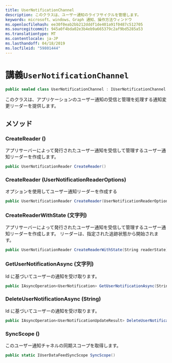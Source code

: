```yaml
---
title: UserNotificationChannel
description: このクラスは、ユーザー通知のライフサイクルを管理します。
keywords: microsoft、windows、Graph 通知、操作方法ウィンドウ
ms.openlocfilehash: ee30f0eab2bb212dddf1de401a91f0487c512705
ms.sourcegitcommit: 945a0f4bda02e3b4eb9a665379c2af9bd5285a53
ms.translationtype: MT
ms.contentlocale: ja-JP
ms.lasthandoff: 04/18/2019
ms.locfileid: "59801444"
---
```

# <a name="class-usernotificationchannel"></a>講義`UserNotificationChannel`

```C#
public sealed class UserNotificationChannel : IUserNotificationChannel
```

このクラスは、アプリケーションのユーザー通知の受信と管理を処理する通知変更リーダーを提供します。 

## <a name="methods"></a>メソッド

### <a name="createreader"></a>CreateReader () 
アプリサーバーによって発行されたユーザー通知を受信して管理するユーザー通知リーダーを作成します。
```C#
public UserNotificationReader CreateReader()
```

### <a name="createreaderusernotificationreaderoptions"></a>CreateReader (UserNotificationReaderOptions) 
オプションを使用してユーザー通知リーダーを作成する 
```C#
public UserNotificationReader CreateReader(UserNotificationReaderOptions options)
```

### <a name="createreaderwithstatestring"></a>CreateReaderWithState (文字列) 
アプリサーバーによって発行されたユーザー通知を受信して管理するユーザー通知リーダーを作成します。 リーダーは、指定された追跡状態から開始されます。 
```C#
public UserNotificationReader CreateReaderWithState(String readerState)
```

### <a name="getusernotificationasyncstring"></a>GetUserNotificationAsync (文字列)
Id に基づいてユーザーの通知を受け取ります。 
```C#
public IAsyncOperation<UserNotification> GetUserNotificationAsync(String notificationId)
```

### <a name="deleteusernotificationasyncstring"></a>DeleteUserNotificationAsync (String)
Id に基づいてユーザーの通知を受け取ります。 
```C#
public IAsyncOperation<UserNotificationUpdateResult> DeleteUserNotificationAsync(String notificationId)
```

### <a name="syncscope"></a>SyncScope ()
このユーザー通知チャネルの同期スコープを取得します。
```C#
public static IUserDataFeedSyncScope SyncScope()
```